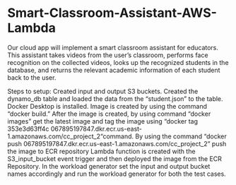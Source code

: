 # Smart-Classroom-Assistant-AWS-Lambda
Our cloud app will implement a smart classroom assistant for educators. This assistant takes videos from the user’s classroom, performs face recognition on the collected videos, looks up the recognized students in the database, and returns the relevant academic information of each student back to the user.

Steps to setup:
Created input and output S3 buckets.
Created the dynamo_db table and loaded the data from the “student.json” to the table.
Docker Desktop is installed.
Image is created by using the command “docker build.”
After the image is created, by using command “docker images” get the latest image and
tag the image using “docker tag 353e3d63ff4c 067895197847.dkr.ecr.us-east-
1.amazonaws.com/cc_project_2“command. By using the command “docker push
067895197847.dkr.ecr.us-east-1.amazonaws.com/cc_project_2” push the image to ECR
repository
Lambda function is created with the S3_input_bucket event trigger and then deployed
the image from the ECR Repository.
In the workload generator set the input and output bucket names accordingly and run the
workload generator for both the test cases.
